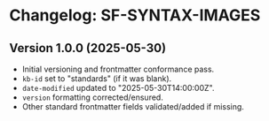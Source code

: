 # Changelog: SF-SYNTAX-IMAGES

## Version 1.0.0 (2025-05-30)
- Initial versioning and frontmatter conformance pass.
- `kb-id` set to "standards" (if it was blank).
- `date-modified` updated to "2025-05-30T14:00:00Z".
- `version` formatting corrected/ensured.
- Other standard frontmatter fields validated/added if missing.
